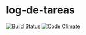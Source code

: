 log-de-tareas
=============

[![Build Status](https://travis-ci.org/alejandrocastrounqui/log-de-tareas.png?branch=develop)](https://travis-ci.org/alejandrocastrounqui/log-de-tareas)
[![Code Climate](https://codeclimate.com/github/alejandrocastrounqui/log-de-tareas.png)](https://codeclimate.com/github/alejandrocastrounqui/log-de-tareas)
